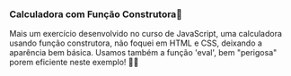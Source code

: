 ### Calculadora com Função Construtora📱

Mais um exercício desenvolvido no curso de JavaScript, uma calculadora usando função construtora, não foquei em HTML e CSS, deixando a aparência bem básica. Usamos também a função 'eval', bem "perigosa" porem eficiente neste exemplo! 📙🚀

